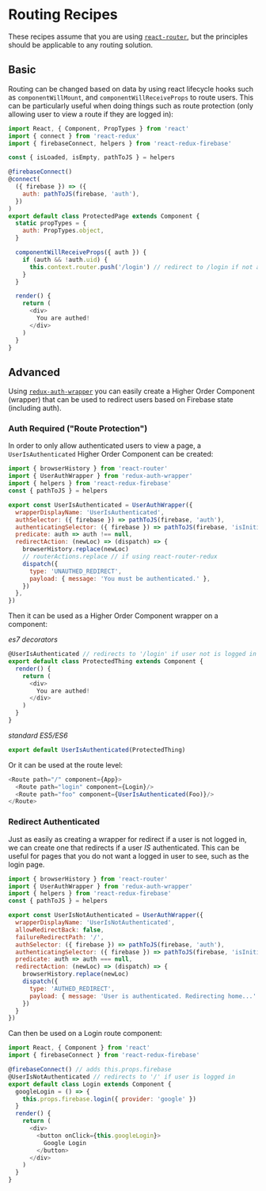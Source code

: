# Routing Recipes

These recipes assume that you are using [`react-router`](https://github.com/ReactTraining/react-router), but the principles should be applicable to any routing solution.

## Basic

Routing can be changed based on data by using react lifecycle hooks such as `componentWillMount`, and `componentWillReceiveProps` to route users. This can be particularly useful when doing things such as route protection (only allowing user to view a route if they are logged in):

```javascript
import React, { Component, PropTypes } from 'react'
import { connect } from 'react-redux'
import { firebaseConnect, helpers } from 'react-redux-firebase'

const { isLoaded, isEmpty, pathToJS } = helpers

@firebaseConnect()
@connect(
  ({ firebase }) => ({
    auth: pathToJS(firebase, 'auth'),
  })
)
export default class ProtectedPage extends Component {
  static propTypes = {
    auth: PropTypes.object,
  }

  componentWillReceiveProps({ auth }) {
    if (auth && !auth.uid) {
      this.context.router.push('/login') // redirect to /login if not authed
    }
  }

  render() {
    return (
      <div>
        You are authed!
      </div>
    )
  }
}
```

## Advanced

Using [`redux-auth-wrapper`](https://github.com/mjrussell/redux-auth-wrapper) you can easily create a Higher Order Component (wrapper) that can be used to redirect users based on Firebase state (including auth).

### Auth Required ("Route Protection")

In order to only allow authenticated users to view a page, a `UserIsAuthenticated` Higher Order Component can be created:

```javascript
import { browserHistory } from 'react-router'
import { UserAuthWrapper } from 'redux-auth-wrapper'
import { helpers } from 'react-redux-firebase'
const { pathToJS } = helpers

export const UserIsAuthenticated = UserAuthWrapper({
  wrapperDisplayName: 'UserIsAuthenticated',
  authSelector: ({ firebase }) => pathToJS(firebase, 'auth'),
  authenticatingSelector: ({ firebase }) => pathToJS(firebase, 'isInitializing') === true,
  predicate: auth => auth !== null,
  redirectAction: (newLoc) => (dispatch) => {
    browserHistory.replace(newLoc)
    // routerActions.replace // if using react-router-redux
    dispatch({
      type: 'UNAUTHED_REDIRECT',
      payload: { message: 'You must be authenticated.' },
    })
  },
})
```

Then it can be used as a Higher Order Component wrapper on a component:

*es7 decorators*

```javascript
@UserIsAuthenticated // redirects to '/login' if user not is logged in
export default class ProtectedThing extends Component {
  render() {
    return (
      <div>
        You are authed!
      </div>
    )
  }
}
```

*standard ES5/ES6*

```javascript
export default UserIsAuthenticated(ProtectedThing)
```

Or it can be used at the route level:

```javascript
<Route path="/" component={App}>
  <Route path="login" component={Login}/>
  <Route path="foo" component={UserIsAuthenticated(Foo)}/>
</Route>
```


### Redirect Authenticated
Just as easily as creating a wrapper for redirect if a user is not logged in, we can create one that redirects if a user *IS* authenticated. This can be useful for pages that you do not want a logged in user to see, such as the login page.

```javascript
import { browserHistory } from 'react-router'
import { UserAuthWrapper } from 'redux-auth-wrapper'
import { helpers } from 'react-redux-firebase'
const { pathToJS } = helpers

export const UserIsNotAuthenticated = UserAuthWrapper({
  wrapperDisplayName: 'UserIsNotAuthenticated',
  allowRedirectBack: false,
  failureRedirectPath: '/',
  authSelector: ({ firebase }) => pathToJS(firebase, 'auth'),
  authenticatingSelector: ({ firebase }) => pathToJS(firebase, 'isInitializing') !== true,
  predicate: auth => auth === null,
  redirectAction: (newLoc) => (dispatch) => {
    browserHistory.replace(newLoc)
    dispatch({
      type: 'AUTHED_REDIRECT',
      payload: { message: 'User is authenticated. Redirecting home...' }
    })
  }
})

```

Can then be used on a Login route component:

```javascript
import React, { Component } from 'react'
import { firebaseConnect } from 'react-redux-firebase'

@firebaseConnect() // adds this.props.firebase
@UserIsNotAuthenticated // redirects to '/' if user is logged in
export default class Login extends Component {
  googleLogin = () => {
    this.props.firebase.login({ provider: 'google' })
  }
  render() {
    return (
      <div>
        <button onClick={this.googleLogin}>
          Google Login
        </button>
      </div>
    )
  }
}
```

